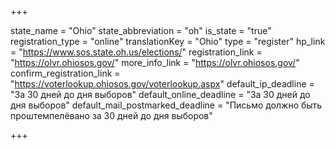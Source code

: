 +++

state_name = "Ohio"
state_abbreviation = "oh"
is_state = "true"
registration_type = "online"
translationKey = "Ohio"
type = "register"
hp_link = "https://www.sos.state.oh.us/elections/"
registration_link = "https://olvr.ohiosos.gov/"
more_info_link = "https://olvr.ohiosos.gov/"
confirm_registration_link = "https://voterlookup.ohiosos.gov/voterlookup.aspx"
default_ip_deadline = "За 30 дней до дня выборов"
default_online_deadline = "За 30 дней до дня выборов"
default_mail_postmarked_deadline = "Письмо должно быть проштемпелёвано за 30 дней до дня выборов"

+++